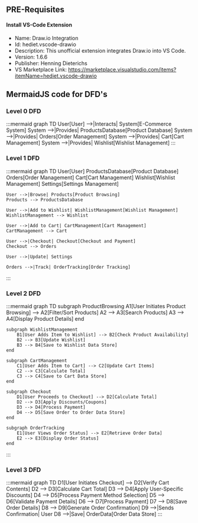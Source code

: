 ## PRE-Requisites

#### Install VS-Code Extension

- Name: Draw.io Integration
- Id: hediet.vscode-drawio
- Description: This unofficial extension integrates Draw.io into VS Code.
- Version: 1.6.6
- Publisher: Henning Dieterichs
- VS Marketplace Link: https://marketplace.visualstudio.com/items?itemName=hediet.vscode-drawio

## MermaidJS code for DFD's

### Level 0 DFD
:::mermaid
graph TD
    User[User] -->|Interacts| System[E-Commerce System]
    System -->|Provides| ProductsDatabase[Product Database]
    System -->|Provides| Orders[Order Management]
    System -->|Provides| Cart[Cart Management]
    System -->|Provides| Wishlist[Wishlist Management]
:::

### Level 1 DFD

:::mermaid
graph TD
    User[User]
    ProductsDatabase[Product Database]
    Orders[Order Management]
    Cart[Cart Management]
    Wishlist[Wishlist Management]
    Settings[Settings Management]

    User -->|Browse| Products[Product Browsing]
    Products --> ProductsDatabase

    User -->|Add to Wishlist| WishlistManagement[Wishlist Management]
    WishlistManagement --> Wishlist

    User -->|Add to Cart| CartManagement[Cart Management]
    CartManagement --> Cart

    User -->|Checkout| Checkout[Checkout and Payment]
    Checkout --> Orders

    User -->|Update| Settings

    Orders -->|Track| OrderTracking[Order Tracking]

:::

### Level 2 DFD

:::mermaid
graph TD
    subgraph ProductBrowsing
        A1[User Initiates Product Browsing] --> A2[Filter/Sort Products]
        A2 --> A3[Search Products]
        A3 --> A4[Display Product Details]
    end

    subgraph WishlistManagement
        B1[User Adds Item to Wishlist] --> B2[Check Product Availability]
        B2 --> B3[Update Wishlist]
        B3 --> B4[Save to Wishlist Data Store]
    end

    subgraph CartManagement
        C1[User Adds Item to Cart] --> C2[Update Cart Items]
        C2 --> C3[Calculate Total]
        C3 --> C4[Save to Cart Data Store]
    end

    subgraph Checkout
        D1[User Proceeds to Checkout] --> D2[Calculate Total]
        D2 --> D3[Apply Discounts/Coupons]
        D3 --> D4[Process Payment]
        D4 --> D5[Save Order to Order Data Store]
    end

    subgraph OrderTracking
        E1[User Views Order Status] --> E2[Retrieve Order Data]
        E2 --> E3[Display Order Status]
    end
:::

### Level 3 DFD

:::mermaid
graph TD
    D1[User Initiates Checkout] --> D2[Verify Cart Contents]
    D2 --> D3[Calculate Cart Total]
    D3 --> D4[Apply User-Specific Discounts]
    D4 --> D5[Process Payment Method Selection]
    D5 --> D6[Validate Payment Details]
    D6 --> D7[Process Payment]
    D7 --> D8[Save Order Details]
    D8 --> D9[Generate Order Confirmation]
    D9 -->|Sends Confirmation| User
    D8 -->|Save| OrderData[Order Data Store]
:::